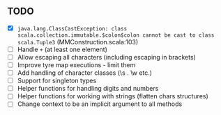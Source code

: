 TODO
----

- [X] ```java.lang.ClassCastException: class scala.collection.immutable.$colon$colon cannot be cast to class scala.Tuple3``` (MMConstruction.scala:103)
- [ ] Handle `+` (at least one element)
- [ ] Allow escaping all characters (including escaping in brackets)
- [ ] Improve tyre map executions - limit them
- [ ] Add handling of character classes (\s . \w etc.)
- [ ] Support for singleton types
- [ ] Helper functions for handling digits and numbers
- [ ] Helper functions for working with strings (flatten chars structures)
- [ ] Change context to be an implicit argument to all methods
